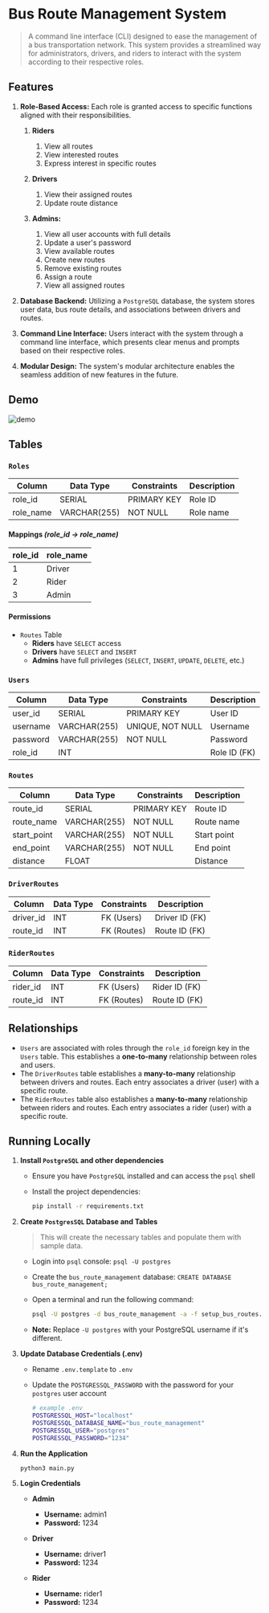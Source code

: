 # Bus Route Management System

> A command line interface (CLI) designed to ease the management of a bus transportation network. This system provides a streamlined way for administrators, drivers, and riders to interact with the system according to their respective roles.

## Features

1. **Role-Based Access:** Each role is granted access to specific functions aligned with their responsibilities.

   1. **Riders**

      1. View all routes
      2. View interested routes
      3. Express interest in specific routes

   2. **Drivers**

      1. View their assigned routes
      2. Update route distance

   3. **Admins:**
      1. View all user accounts with full details
      2. Update a user's password
      3. View available routes
      4. Create new routes
      5. Remove existing routes
      6. Assign a route
      7. View all assigned routes

2. **Database Backend:** Utilizing a `PostgreSQL` database, the system stores user data, bus route details, and associations between drivers and routes.

3. **Command Line Interface:** Users interact with the system through a command line interface, which presents clear menus and prompts based on their respective roles.

4. **Modular Design:** The system's modular architecture enables the seamless addition of new features in the future.

## Demo

![demo](demo_1.gif)

## Tables

### `Roles`

| Column    | Data Type    | Constraints | Description |
| --------- | ------------ | ----------- | ----------- |
| role_id   | SERIAL       | PRIMARY KEY | Role ID     |
| role_name | VARCHAR(255) | NOT NULL    | Role name   |

#### Mappings _(role_id -> role_name)_

| role_id | role_name |
| ------- | --------- |
| 1       | Driver    |
| 2       | Rider     |
| 3       | Admin     |

#### Permissions

- `Routes` Table
  - **Riders** have `SELECT` access
  - **Drivers** have `SELECT` and `INSERT`
  - **Admins** have full privileges (`SELECT`, `INSERT`, `UPDATE`, `DELETE`, etc.)

### `Users`

| Column   | Data Type    | Constraints      | Description  |
| -------- | ------------ | ---------------- | ------------ |
| user_id  | SERIAL       | PRIMARY KEY      | User ID      |
| username | VARCHAR(255) | UNIQUE, NOT NULL | Username     |
| password | VARCHAR(255) | NOT NULL         | Password     |
| role_id  | INT          |                  | Role ID (FK) |

### `Routes`

| Column      | Data Type    | Constraints | Description |
| ----------- | ------------ | ----------- | ----------- |
| route_id    | SERIAL       | PRIMARY KEY | Route ID    |
| route_name  | VARCHAR(255) | NOT NULL    | Route name  |
| start_point | VARCHAR(255) | NOT NULL    | Start point |
| end_point   | VARCHAR(255) | NOT NULL    | End point   |
| distance    | FLOAT        |             | Distance    |

### `DriverRoutes`

| Column    | Data Type | Constraints | Description    |
| --------- | --------- | ----------- | -------------- |
| driver_id | INT       | FK (Users)  | Driver ID (FK) |
| route_id  | INT       | FK (Routes) | Route ID (FK)  |

### `RiderRoutes`

| Column   | Data Type | Constraints | Description   |
| -------- | --------- | ----------- | ------------- |
| rider_id | INT       | FK (Users)  | Rider ID (FK) |
| route_id | INT       | FK (Routes) | Route ID (FK) |

## Relationships

- `Users` are associated with roles through the `role_id` foreign key in the `Users` table. This establishes a **one-to-many** relationship between roles and users.
- The `DriverRoutes` table establishes a **many-to-many** relationship between drivers and routes. Each entry associates a driver (user) with a specific route.
- The `RiderRoutes` table also establishes a **many-to-many** relationship between riders and routes. Each entry associates a rider (user) with a specific route.

## Running Locally

1. **Install `PostgreSQL` and other dependencies**

   - Ensure you have `PostgreSQL` installed and can access the `psql` shell
   - Install the project dependencies:

     ```bash
     pip install -r requirements.txt
     ```

2. **Create `PostgresSQL` Database and Tables**

   > This will create the necessary tables and populate them with sample data.

   - Login into `psql` console: `psql -U postgres`
   - Create the `bus_route_management` database: `CREATE DATABASE bus_route_management;`
   - Open a terminal and run the following command:

     ```bash
     psql -U postgres -d bus_route_management -a -f setup_bus_routes.sql
     ```

   - **Note:** Replace `-U postgres` with your PostgreSQL username if it's different.

3. **Update Database Credentials (.env)**

   - Rename `.env.template` to `.env`
   - Update the `POSTGRESSQL_PASSWORD` with the password for your `postgres` user account

     ```bash
     # example .env
     POSTGRESSQL_HOST="localhost"
     POSTGRESSQL_DATABASE_NAME="bus_route_management"
     POSTGRESSQL_USER="postgres"
     POSTGRESSQL_PASSWORD="1234"
     ```

4. **Run the Application**

   ```bash
   python3 main.py
   ```

5. **Login Credentials**

   - **Admin**

     - **Username:** admin1
     - **Password:** 1234

   - **Driver**

     - **Username:** driver1
     - **Password:** 1234

   - **Rider**
     - **Username:** rider1
     - **Password:** 1234
